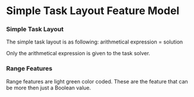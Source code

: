 # Simple Task Layout Feature Model

### Simple Task Layout
The simple task layout is as following:
arithmetical expression = solution

Only the arithmetical expression is given to the task solver.

### Range Features
Range features are light green color coded. These are the feature that can be more then just a Boolean value.